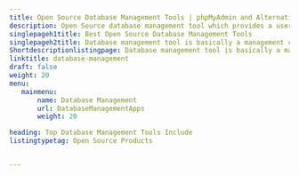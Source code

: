 ```yaml
---
title: Open Source Database Management Tools | phpMyAdmin and Alternatives
description: Open Source database management tool which provides a user-friendly interface for database management.
singlepageh1title: Best Open Source Database Management Tools
singlepageh2title: Database management tool is basically a management console or an interface used by developers to interact with and manage databases.
Shortdescriptionlistingpage: Database management tool is basically a management console or an interface used by developers to interact with and manage databases.
linktitle: database-management
draft: false
weight: 20
menu:
   mainmenu: 
       name: Database Management 
       url: DatabaseManagementApps
       weight: 20

heading: Top Database Management Tools Include
listingtypetag: Open Source Products


---
```


